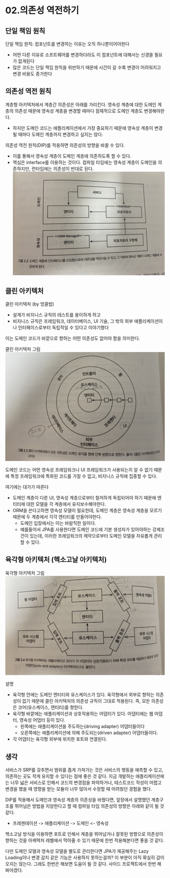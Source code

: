 # 02.의존성 역전하기
## 단일 책임 원칙
단일 책임 원칙: 컴포넌트를 변경하는 이유는 오직 하나뿐이어야한다
- 어떤 다른 이유로 소프트웨어를 변경하더라도 이 컴포넌트에 대해서는 신경쓸 필요가 없게된다
- 많은 코드는 단일 책임 원칙을 위반하기 때문에 시간이 갈 수록 변경이 어려워지고 변경 비용도 증가한다

## 의존성 역전 원칙
계층형 아키텍처에서 계층간 의존성은 아래를 가리킨다. 영속성 계층에 대한 도메인 계층의 의존성 때문에 영속성 계층을 변경할 때마다 잠재적으로 도메인 계층도 변경해야한다. 
- 하지만 도메인 코드는 애플리케이션에서 가장 중요하기 때문에 영속성 계층이 변경 될 때마다 도메인 계층까지 변경하고 싶지는 않다. 

의존성 역전 원칙(DIP)를 적용하면 의존성의 방향을 바꿀 수 있다. 
- 이를 통해서 영속성 계층이 도메인 계층에 의존하도록 할 수 있다. 
- 핵심은 interface를 이용하는 것이다. 컴파일 타임에는 영속성 계층이 도메인을 의존하지만, 런타임에는 의존성이 반대로 된다. 
![2-2](/Images/만들면서배우는클린아키텍쳐/2-2.jpg)

## 클린 아키텍처
클린 아키텍처 (by 엉클밥)
- 설계가 비지니스 규칙의 테스트를 용이하게 하고
- 비지니스 규칙은 프레임워크, 데이터베이스, UI 기술, 그 밖의 외부 애플리케이션이나 인터페이스로부터 독립적일 수 있다고 이야기했다

이는 도메인 코드가 바깥으로 향하는 어떤 의존성도 없어야 함을 의미한다. 

클린 아키텍처 그림
![2-3](/Images/만들면서배우는클린아키텍쳐/2-3.jpg)

도메인 코드는 어떤 영속성 프레임워크나 UI 프레임워크가 사용되는지 알 수 없기 때문에 특정 프레임워크에 특화된 코드를 가질 수 없고, 비지니스 규칙에 집중할 수 있다. 

여기에는 대가가 따른다
- 도메인 계층이 다른 UI, 영속성 계층으로부터 철저하게 독립되어야 하기 때문에 엔티티에 대한 모델을 각 계층에서 유지보수해야한다. 
- ORM을 쓴다고하면 영속성 모델이 필요한데, 도메인 계층은 영속성 계층을 모르기 때문에 두 계층에서 각각 엔티티를 만들어야한다. 
   - 도메인 입장에서는 이는 바람직한 일이다. 
   - 예를들어서 JPA를 사용한다면 도메인 코드에 기본 생성자가 있어야하는 강제조건이 있는데, 이러한 프레임워크의 제약으로부터 도메인 모델을 자유롭게 관리할 수 있다. 

## 육각형 아키텍처 (헥소고날 아키텍처)
육각형 아키텍처 그림
![2-4](/Images/만들면서배우는클린아키텍쳐/2-4.jpg)

설명
- 육각형 안에는 도메인 엔티티와 유스케이스가 있다. 육각형에서 외부로 향하는 의존성이 없기 때문에 클린 아키텍처의 의존성 규칙이 그대로 적용된다. 즉, 모든 의존성은 코어(유스케이스, 엔티티)를 향한다. 
- 육각형 바깥에는 애플리케이션과 상호작용하는 어댑터가 있다. 어댑터에는 웹 어댑터, 영속성 어댑터 등이 있다. 
   - 왼쪽에는 애플리케이션을 주도하는(driving adapter) 어댑터들이다
   - 오른쪽에는 애플리케이션에 의해 주도되는(driven adapter) 어댑터들이다. 
- 각 어댑터는 육각형 외부에 위치한 포트와 연결된다. 

## 생각
서비스가 SRP를 갖추면서 범위를 좁게 가져가는 것은 서비스의 행동을 예측할 수 있고, 의존하는 곳도 작게 유지할 수 있다는 점에 좋은 것 같다. 지금 개발하는 애플리케이션에는 너무 넓은 서비스로 인해서 코드의 변경점을 파악하거나, 테스트코드 작성이 어렵고 변경을 했을 때 영향을 받는 모듈이 너무 많아서 수정할 때 어려웠던 경험을 했다. 

DIP를 적용해서 도메인과 영속성 계층의 의존성을 바꿨다면, 앞장에서 설명했던 계층구조를 뛰어넘은 방법을 지양한다고 할 때 컴파일 타임 의존성의 방향은 아래와 같이 될 것 같다. 
- 프레젠테이션 -> 애플리케이션 -> 도메인 <- 영속성

헥소고날 방식을 이용하면 포트로 인해서 계층을 뛰어넘거나 잘못된 방향으로 의존성이 향하는 것을 아케텍처 레벨에서 막아줄 수 있기 때문에 한번 적용해본다면 좋을 것 같다.

다만 도메인 모델과 영속성 모델을 별도로 관리한다면 JPA가 제공해주는 Lazy Loading이나 변경 감지 같은 기능은 사용하지 못하는걸까? 이 부분이 아직 확실히 감이 오지는 않는다. 그래도 한번은 해보면 도움이 될 것 같다. 사이드 프로젝트에서 한번 해봐야겠다. 